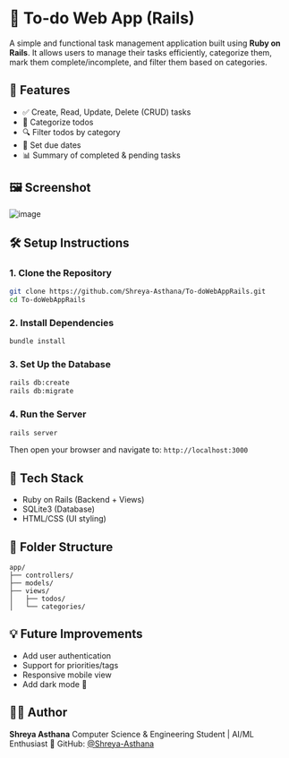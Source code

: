 
# 📝 To-do Web App (Rails)

A simple and functional task management application built using **Ruby on Rails**. It allows users to manage their tasks efficiently, categorize them, mark them complete/incomplete, and filter them based on categories.

## 🚀 Features

- ✅ Create, Read, Update, Delete (CRUD) tasks
- 📌 Categorize todos
- 🔍 Filter todos by category
- 📅 Set due dates
- 📊 Summary of completed & pending tasks

## 🖼️ Screenshot

![image](https://github.com/user-attachments/assets/5d76a98b-7e50-430e-a403-ea80e7cc8414)


## 🛠️ Setup Instructions

### 1. Clone the Repository

```bash
git clone https://github.com/Shreya-Asthana/To-doWebAppRails.git
cd To-doWebAppRails
````

### 2. Install Dependencies

```bash
bundle install
```

### 3. Set Up the Database

```bash
rails db:create
rails db:migrate
```

### 4. Run the Server

```bash
rails server
```

Then open your browser and navigate to: `http://localhost:3000`

## 🧱 Tech Stack

* Ruby on Rails (Backend + Views)
* SQLite3 (Database)
* HTML/CSS (UI styling)

## 📁 Folder Structure

```
app/
├── controllers/
├── models/
├── views/
│   ├── todos/
│   └── categories/
```

## 💡 Future Improvements

* Add user authentication
* Support for priorities/tags
* Responsive mobile view
* Add dark mode 🌙

## 👩‍💻 Author

**Shreya Asthana**
Computer Science & Engineering Student | AI/ML Enthusiast
📌 GitHub: [@Shreya-Asthana](https://github.com/Shreya-Asthana)
